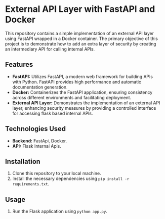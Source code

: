 # External API Layer with FastAPI and Docker

This repository contains a simple implementation of an external API layer using FastAPI wrapped in a Docker container. The primary objective of this project is to demonstrate how to add an extra layer of security by creating an intermediary API for calling internal APIs.
## Features
- **FastAPI:** Utilizes FastAPI, a modern web framework for building APIs with Python. FastAPI provides high performance and automatic documentation generation.
- **Docker:** Containerizes the FastAPI application, ensuring consistency across different environments and facilitating deployment.
- **External API Layer:** Demonstrates the implementation of an external API layer, enhancing security measures by providing a controlled interface for accessing flask based internal APIs.

## Technologies Used
- **Backend:** FastApi, Docker.
- **API:** Flask Internal Apis.

## Installation
1. Clone this repository to your local machine.
2. Install the necessary dependencies using `pip install -r requirements.txt`.

## Usage
1. Run the Flask application using `python app.py`.
